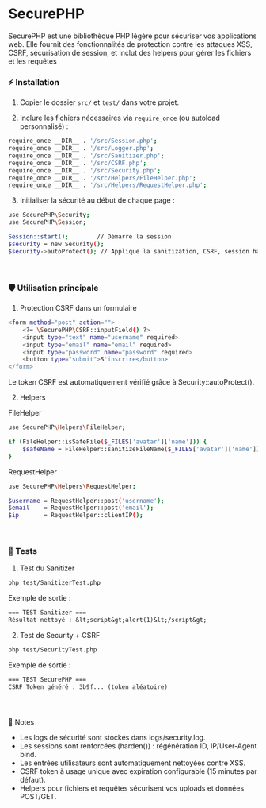 
# SecurePHP

SecurePHP est une bibliothèque PHP légère pour sécuriser vos applications web.
Elle fournit des fonctionnalités de protection contre les attaques XSS, CSRF, sécurisation de session, et inclut des helpers pour gérer les fichiers et les requêtes

### ⚡ Installation

1. Copier le dossier `src/` et `test/` dans votre projet.

2. Inclure les fichiers nécessaires via `require_once` (ou autoload personnalisé) :

```bash
require_once __DIR__ . '/src/Session.php';
require_once __DIR__ . '/src/Logger.php';
require_once __DIR__ . '/src/Sanitizer.php';
require_once __DIR__ . '/src/CSRF.php';
require_once __DIR__ . '/src/Security.php';
require_once __DIR__ . '/src/Helpers/FileHelper.php';
require_once __DIR__ . '/src/Helpers/RequestHelper.php';
```

3. Initialiser la sécurité au début de chaque page :
```bash
use SecurePHP\Security;
use SecurePHP\Session;

Session::start();        // Démarre la session
$security = new Security();
$security->autoProtect(); // Applique la sanitization, CSRF, session hardening et headers
```

<br>

### 🛡️ Utilisation principale

1. Protection CSRF dans un formulaire
```bash
<form method="post" action="">
    <?= \SecurePHP\CSRF::inputField() ?>
    <input type="text" name="username" required>
    <input type="email" name="email" required>
    <input type="password" name="password" required>
    <button type="submit">S'inscrire</button>
</form>
```
Le token CSRF est automatiquement vérifié grâce à Security::autoProtect().

2. Helpers

FileHelper
```bash
use SecurePHP\Helpers\FileHelper;

if (FileHelper::isSafeFile($_FILES['avatar']['name'])) {
    $safeName = FileHelper::sanitizeFileName($_FILES['avatar']['name']);
}
```

RequestHelper
```bash
use SecurePHP\Helpers\RequestHelper;

$username = RequestHelper::post('username');
$email    = RequestHelper::post('email');
$ip       = RequestHelper::clientIP();
```

<br>

### 🧪 Tests

1. Test du Sanitizer

```bash
php test/SanitizerTest.php
```

Exemple de sortie :
```diff
=== TEST Sanitizer ===
Résultat nettoyé : &lt;script&gt;alert(1)&lt;/script&gt;
```

2. Test de Security + CSRF
```bash
php test/SecurityTest.php
```

Exemple de sortie :
```diff
=== TEST SecurePHP ===
CSRF Token généré : 3b9f... (token aléatoire)
```

<br>

### 
📝 Notes

<ul>
    <li>Les logs de sécurité sont stockés dans logs/security.log.</li>
    <li>Les sessions sont renforcées (harden()) : régénération ID, IP/User-Agent bind.</li>
    <li>Les entrées utilisateurs sont automatiquement nettoyées contre XSS.</li>
    <li>CSRF token à usage unique avec expiration configurable (15 minutes par défaut).</li>
    <li>Helpers pour fichiers et requêtes sécurisent vos uploads et données POST/GET.</li>
</ul>